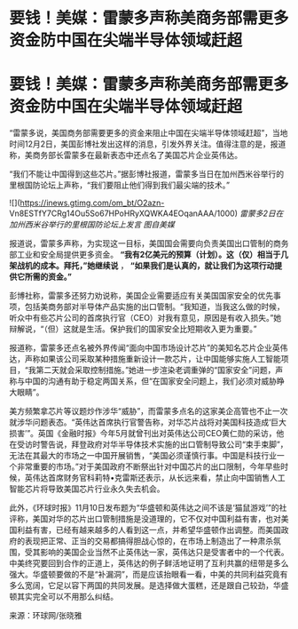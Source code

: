 # 要钱！美媒：雷蒙多声称美商务部需更多资金防中国在尖端半导体领域赶超

# 要钱！美媒：雷蒙多声称美商务部需更多资金防中国在尖端半导体领域赶超

“雷蒙多说，美国商务部需要更多的资金来阻止中国在尖端半导体领域赶超”，当地时间12月2日，美国彭博社发出这样的消息，引发外界关注。值得注意的是，报道称，美商务部长雷蒙多在最新表态中还点名了美国芯片企业英伟达。

“我们不能让中国得到这些芯片。”据彭博社报道，雷蒙多当日在加州西米谷举行的里根国防论坛上声称，“我们要阻止他们得到我们最尖端的技术。”

![](https://inews.gtimg.com/om_bt/O2azn-
Vn8ESTfY7CRg14Ou5So67HPoHRyXQWKA4EOqanAAA/1000) _雷蒙多2日在加州西米谷举行的里根国防论坛上发言 图自美媒_

报道说，雷蒙多声称，为实现这一目标，美国国会需要向负责美国出口管制的商务部工业和安全局提供更多资金。
**“我有2亿美元的预算（计划）。这（仅）相当于几架战机的成本。拜托，”她继续说** ， **“如果我们是认真的，就让我们为这项行动提供它所需的资金。”**

彭博社称，雷蒙多还努力劝说称，美国企业需要适应有关美国国家安全的优先事项，包括美商务部对半导体产品实施的出口管制。“我知道，当我这么做的时候，听众中有些芯片公司的首席执行官（CEO）对我有意见，原因是有收入损失。”她辩解说，“（但）这就是生活。保护我们的国家安全比短期收入更为重要。”

报道称，雷蒙多还点名被外界传闻“面向中国市场设计芯片”的美知名芯片企业英伟达，声称如果该公司采取某种措施重新设计一款芯片，让中国能够实施人工智能项目，“我第二天就会采取控制措施。”她进一步渲染老调重弹的“国家安全”问题，声称与中国的沟通有助于稳定两国关系，但“在国家安全问题上，我们必须对威胁睁大眼睛”。

美方频繁拿芯片等议题炒作涉华“威胁”，而雷蒙多点名的这家美企高管也不止一次就涉华问题表态。“英伟达首席执行官警告称，对华芯片战将对美国科技造成‘巨大损害’”。英国《金融时报》今年5月就曾刊出对英伟达公司CEO黄仁勋的采访，他在受访时警告说，拜登政府对华半导体技术实施的出口管制导致公司“束手束脚”，无法在其最大的市场之一中国开展销售，“美国必须谨慎行事。中国是科技行业一个非常重要的市场。”对于美国政府不断祭出针对中国芯片的出口限制，今年早些时候，英伟达首席财务官科莉特•克雷斯还表示，从长远来看，禁止向中国销售人工智能芯片将导致美国芯片行业永久失去机会。

此外，《环球时报》11月10日发布题为“华盛顿和英伟达之间不该是‘猫鼠游戏’”的社评称，美国对华的芯片出口管制措施是没道理的，它不仅对中国利益有害，也对美国利益有害，已经有越来越多的人看到这一点，并希望华盛顿作出调整。而美国政府的表现把正常、正当的交易都搞得胆战心惊的，在市场上制造出了一种肃杀氛围，受其影响的美国企业当然不止英伟达一家，英伟达只是受害者中的一个代表。中美终究要回到合作的正道上，英伟达的例子鲜活地证明了互利共赢的纽带是多么强大。华盛顿要做的不是“补漏洞”，而是应该抬眼看一看，中美的共同利益究竟有多么宽阔，它足以容下两国的共同发展。是选择做大蛋糕，还是跟自己较劲，华盛顿其实完全可以不用那么纠结。

来源：环球网/张晓雅

